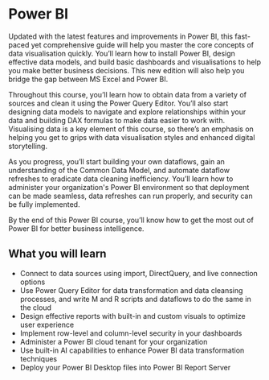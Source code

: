 # Power BI 
Updated with the latest features and improvements in Power BI, this fast-paced yet comprehensive guide will help you master the core concepts of data visualisation quickly. You’ll learn how to install Power BI, design effective data models, and build basic dashboards and visualisations to help you make better business decisions. This new edition will also help you bridge the gap between MS Excel and Power BI.

Throughout this course, you’ll learn how to obtain data from a variety of sources and clean it using the Power Query Editor. You’ll also start designing data models to navigate and explore relationships within your data and building DAX formulas to make data easier to work with. Visualising data is a key element of this course, so there’s an emphasis on helping you get to grips with data visualisation styles and enhanced digital storytelling.

As you progress, you’ll start building your own dataflows, gain an understanding of the Common Data Model, and automate dataflow refreshes to eradicate data cleaning inefficiency. You’ll learn how to administer your organization's Power BI environment so that deployment can be made seamless, data refreshes can run properly, and security can be fully implemented.

By the end of this Power BI course, you’ll know how to get the most out of Power BI for better business intelligence.

## What you will learn

* Connect to data sources using import, DirectQuery, and live connection options
* Use Power Query Editor for data transformation and data cleansing processes, and write M and R scripts and dataflows to do the same in the cloud
* Design effective reports with built-in and custom visuals to optimize user experience
* Implement row-level and column-level security in your dashboards
* Administer a Power BI cloud tenant for your organization
* Use built-in AI capabilities to enhance Power BI data transformation techniques
* Deploy your Power BI Desktop files into Power BI Report Server
